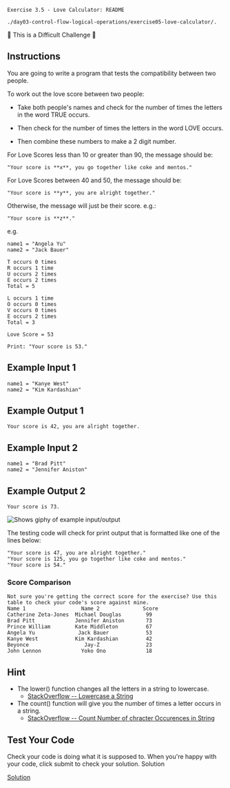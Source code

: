 `Exercise 3.5 - Love Calculator: README`

`./day03-control-flow-logical-operations/exercise05-love-calculator/.`


💪 This is a Difficult Challenge 💪

## Instructions

You are going to write a program that tests the compatibility between two people.

To work out the love score between two people:

- Take both people's names and check for the number of times the letters in the word TRUE occurs. 

- Then check for the number of times the letters in the word LOVE occurs. 

- Then combine these numbers to make a 2 digit number.

For Love Scores less than 10 or greater than 90, the message should be:
```
"Your score is **x**, you go together like coke and mentos."
```
For Love Scores between 40 and 50, the message should be:
```
"Your score is **y**, you are alright together."
```

Otherwise, the message will just be their score. e.g.:
```
"Your score is **z**."
```

e.g.
```
name1 = "Angela Yu"
name2 = "Jack Bauer"
```

    T occurs 0 times
    R occurs 1 time
    U occurs 2 times
    E occurs 2 times
    Total = 5
    
    L occurs 1 time
    O occurs 0 times
    V occurs 0 times
    E occurs 2 times
    Total = 3

    Love Score = 53

    Print: "Your score is 53."

## Example Input 1

```
name1 = "Kanye West"
name2 = "Kim Kardashian"
```

## Example Output 1

```
Your score is 42, you are alright together.
```

## Example Input 2

```
name1 = "Brad Pitt"
name2 = "Jennifer Aniston"
```

## Example Output 2

```
Your score is 73.
```


<picture>
<img alt="Shows giphy of example input/output" src="https://cdn.fs.teachablecdn.com/nfSILIPSNaIOwWhPR5vr">
</picture>

The testing code will check for print output that is formatted like one of the lines below:
```
"Your score is 47, you are alright together."
"Your score is 125, you go together like coke and mentos."
"Your score is 54."
```

### Score Comparison
```
Not sure you're getting the correct score for the exercise? Use this table to check your code's score against mine.
Name 1	                Name 2	            Score
Catherine Zeta-Jones  Michael Douglas      	 99
Brad Pitt	          Jennifer Aniston   	 73
Prince William	      Kate Middleton       	 67
Angela Yu	           Jack Bauer	         53
Kanye West	          Kim Kardashian	     42
Beyonce	                 Jay-Z	             23
John Lennon	            Yoko Ono         	 18
```

## Hint

- The lower() function changes all the letters in a string to lowercase.
    - [StackOverflow -- Lowercase a String](https://stackoverflow.com/questions/6797984/how-do-i-lowercase-a-string-in-python)
- The count() function will give you the number of times a letter occurs in a string.
    - [StackOverflow -- Count Number of chracter Occurences in String ]([Title](https://stackoverflow.com/questions/1155617/count-the-number-occurrences-of-a-character-in-a-string))

## Test Your Code

Check your code is doing what it is supposed to. When you're happy with your code, click submit to check your solution.
Solution

[Solution](https://repl.it/%2540appbrewery/day-3-5-solution)
